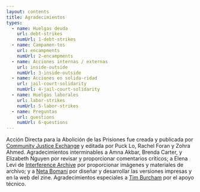 ```yaml
---
layout: contents
title: Agradecimientos
types:
  - name: Huelgas deuda
    url: debt-strikes
    numUrl: 1-debt-strikes
  - name: Campamen-tos
    url: encampments
    numUrl: 2-encampments
  - name: Acciones internas / externas
    url: inside-outside
    numUrl: 3-inside-outside
  - name: Acciones en solida-ridad
    url: jail-court-solidarity
    numUrl: 4-jail-court-solidarity
  - name: Huelgas laborales
    url: labor-strikes
    numUrl: 5-labor-strikes
  - name: Preguntas
    url: questions
    numUrl: 6-questions
---
```


Acción Directa para la Abolición de las Prisiones fue creada y publicada por [Community Justice Exchange](https://www.communityjusticeexchange.org/) y editada por Puck Lo, Rachel Foran y Zohra Ahmed. Agradecimientos interminables a Amna Akbar, Brenda Carter, y Elizabeth Nguyen por revisar y proporcionar comentarios críticos; a Elena Levi de  [Interference Archive](https://interferencearchive.org/) por proporcionar imágenes y materiales de archivo; y a [Neta Bomani](https://netabomani.com) por diseñar y desarrollar las versiones impresas y en la web del zine. Agradecimientos especiales a [Tim Burcham](https://www.clearblur.org/) por el apoyo técnico.